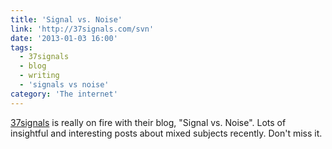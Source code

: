 ```yaml
---
title: 'Signal vs. Noise'
link: 'http://37signals.com/svn'
date: '2013-01-03 16:00'
tags:
  - 37signals
  - blog
  - writing
  - 'signals vs noise'
category: 'The internet'
---
```


[37signals](http://37signals.com) is really on fire with their blog, "Signal vs. Noise". Lots of insightful and interesting posts about mixed subjects recently. Don't miss it.
